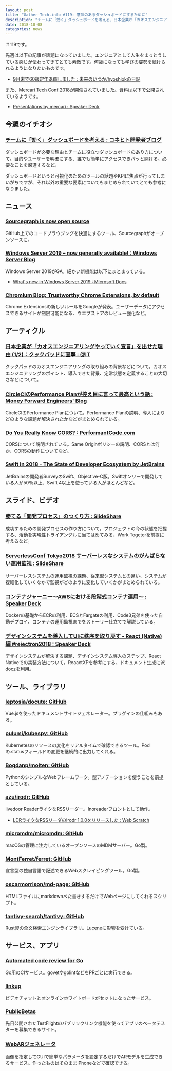 ```yaml
---
layout: post
title: "Gather-Tech.info #119: 意味のあるダッシュボードにするために"
description: "チームに「効く」ダッシュボードを考える、日本企業が「カオスエンジニアリングやっていく宣言」を出せた理由、勝てる「開発プロセス」のつくり方 など"
date: 2018-10-08
categories: news
---
```


＃119です。

先週は以下の記事が話題になっていました。エンジニアとして人生をまっとうしている感じが伝わってきてとても素敵です。何歳になっても学びの姿勢を続けられるようになりたいものです。

- [9月末で60歳定年退職しました : 未来のいつか/hyoshiokの日記](http://d.hatena.ne.jp/hyoshiok/20180930/p1)

また、[Mercari Tech Conf 2018](https://techconf.mercari.com/2018#timetable)が開催されていました。資料は以下で公開されているようです。

- [Presentations by mercari : Speaker Deck](https://speakerdeck.com/mercari)

## 今週のイチオシ

### [チームに「効く」ダッシュボードを考える : コネヒト開発者ブログ](http://tech.connehito.com/entry/creating-effective-dashboard-for-team)

ダッシュボードが必要な理由とチームに役立つダッシュボードのあり方について。目的やユーザーを明確にする、誰でも簡単にアクセスできパッと開ける、必要なことを厳選するなど。

ダッシュボードというと可視化のためのツールの話題やKPIに焦点が行ってしまいがちですが、それ以外の重要な要素についてもまとめられていてとても参考になりました。

## ニュース

### [Sourcegraph is now open source](https://about.sourcegraph.com/blog/sourcegraph-is-now-open-source/)

GitHub上でのコードブラウジングを快適にするツール、Sourcegraphがオープンソースに。

### [Windows Server 2019 – now generally available! : Windows Server Blog](https://cloudblogs.microsoft.com/windowsserver/2018/10/02/windows-server-2019-now-generally-available/)

Windows Server 2019がGA。細かい新機能は以下にまとまっている。

- [What's new in Windows Server 2019 : Microsoft Docs](https://docs.microsoft.com/en-us/windows-server/get-started-19/whats-new-19)

### [Chromium Blog: Trustworthy Chrome Extensions, by default](https://blog.chromium.org/2018/10/trustworthy-chrome-extensions-by-default.html)

Chrome Extensionsの新しいルールをGoogleが発表。ユーザーデータにアクセスできるサイトが制限可能になる、ウエブストアのレビュー強化など。

## アーティクル

### [日本企業が「カオスエンジニアリングやっていく宣言」を出せた理由 (1/2)：クックパッドに直撃 : ＠IT](http://www.atmarkit.co.jp/ait/articles/1809/27/news012.html)

クックパッドのカオスエンジニアリングの取り組みの背景などについて。カオスエンジニアリングのポイント、導入できた背景、定常状態を定義することの大切さなどについて。

### [CircleCIのPerformance Planが控え目に言って最高という話 : Money Forward Engineers' Blog](https://moneyforward.com/engineers_blog/2018/10/01/circleci-performance-plan/)

CircleCIのPerformance Planについて。Performance Planの説明、導入によりどのような課題が解決されたかなどがまとめられている。

### [Do You Really Know CORS? : PerformantCode.com](http://performantcode.com/web/do-you-really-know-cors)

CORSについて説明されている。Same Originポリシーの説明、CORSとは何か、CORSの動作についてなど。

### [Swift in 2018 - The State of Developer Ecosystem by JetBrains](https://www.jetbrains.com/research/devecosystem-2018/swift-objc/)

JetBrainsの開発者SurveyのSwift、Objective-C版。Swiftオンリーで開発している人が50％以上、Swift 4以上を使っている人がほとんどなど。

## スライド、ビデオ

### [勝てる「開発プロセス」のつくり方 : SlideShare](https://www.slideshare.net/hiromasaoka/ss-117079546)

成功するための開発プロセスの作り方について。プロジェクトの今の状態を把握する、活動を実現性トライアングルに当てはめてみる、Work Togeterを前提に考えるなど。

### [ServerlessConf Tokyo2018 サーバーレスなシステムのがんばらない運用監視 : SlideShare](https://www.slideshare.net/takanorig/serverlessconf-tokyo2018)

サーバーレスシステムの運用監視の課題、従来型システムとの違い、システムが複雑化していくなかで監視がどのように変化していくかがまとめられている。

### [コンテナジャーニー〜AWSにおける段階式コンテナ運用〜 : Speaker Deck](https://speakerdeck.com/hamadakoji/kontenaziyani-awsniokeruduan-jie-shi-kontenayun-yong)

Dockerの基礎からECRの利用、ECSとFargateの利用、Code3兄弟を使った自動デプロイ、コンテナの運用監視までをストーリー仕立てで解説している。

### [デザインシステムを導入してUIに秩序を取り戻す - React (Native)編 #rejectron2018 : Speaker Deck](https://speakerdeck.com/kentomoriwaki/dezainsisutemuwodao-ru-siteuinizhi-xu-woqu-rili-su-react-native-bian-number-rejectron2018)

デザインシステムが解決する課題、デザインシステム導入のステップ、React Nativeでの実装方法について。ReaactXPを参考にする、ドキュメント生成に派doczを利用。

## ツール、ライブラリ

### [leptosia/docute: GitHub](https://github.com/leptosia/docute)

Vue.jsを使ったドキュメントサイトジェネレーター。プラグインの仕組みもある。

### [pulumi/kubespy: GitHub](https://github.com/pulumi/kubespy)

Kubernetesのリソースの変化をリアルタイムで確認できるツール。Podの.statusフィールドの変更を継続的に出力してくれる。

### [Bogdanp/molten: GitHub](https://github.com/Bogdanp/molten/)

PythonのシンプルなWebフレームワーク。型アノテーションを使うことを前提としている。

### [azu/irodr: GitHub](https://github.com/azu/irodr)

livedoor ReaderライクなRSSリーダー。Inoreaderフロントとして動作。

- [LDRライクなRSSリーダのIrodr 1.0.0をリリースした : Web Scratch](https://efcl.info/2018/09/30/irodr-1.0.0/)

### [micromdm/micromdm: GitHub](https://github.com/micromdm/micromdm)

macOSの管理に注力しているオープンソースのMDMサーバー。Go製。

### [MontFerret/ferret: GitHub](https://github.com/MontFerret/ferret)

宣言型の独自言語で記述できるWebスクレイピングツール。Go製。

### [oscarmorrison/md-page: GitHub](https://github.com/oscarmorrison/md-page)

HTMLファイルにmarkdownべた書きするだけでWebページにしてくれるスクリプト。

### [tantivy-search/tantivy: GitHub](https://github.com/tantivy-search/tantivy)

Rust製の全文検索エンジンライブラリ。Luceneに影響を受けている。

## サービス、アプリ

### [Automated code review for Go](https://golangci.com/)

Go用のCIサービス。govetやgolintなどをPRごとに実行できる。

### [linkup](https://linkup.world/)

ビデオチャットとオンラインホワイトボードがセットになったサービス。

### [PublicBetas](https://www.publicbetas.com/)

先日公開されたTestFlightのパブリックリンク機能を使ってアプリのベータテスターを募集できるサイト。

### [WebARジェネレータ](https://web-ar-generator.firebaseapp.com/)

画像を指定してGUIで簡単なパラメータを設定するだけでARモデルを生成できるサービス。作ったものはそのままiPhoneなどで確認できる。
